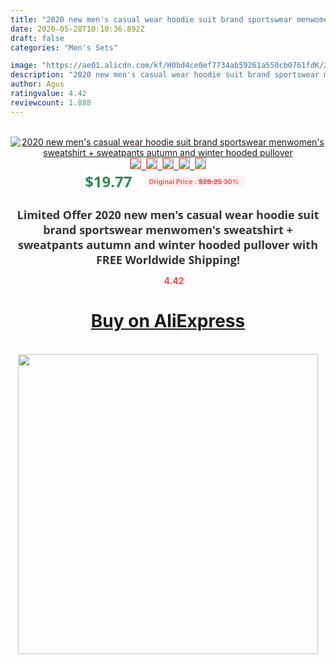 ```yaml
---
title: "2020 new men's casual wear hoodie suit brand sportswear menwomen's sweatshirt + sweatpants autumn and winter hooded pullover"
date: 2020-05-28T10:10:36.892Z
draft: false
categories: "Men's Sets"

image: "https://ae01.alicdn.com/kf/H0bd4ce0ef7734ab59261a550cb0761fdK/2020-new-men-s-casual-wear-hoodie-suit-brand-sportswear-men-women-s-sweatshirt-sweatpants-autumn.jpg"
description: "2020 new men's casual wear hoodie suit brand sportswear menwomen's sweatshirt + sweatpants autumn and winter hooded pullover"
author: Agus
ratingvalue: 4.42
reviewcount: 1.888
---
```

<br>
<div style="text-align: center;">
<a href="https://s.click.aliexpress.com/e/_A4TNXr" target="_blank" rel="nofollow noopener noreferrer"><img alt="2020 new men's casual wear hoodie suit brand sportswear menwomen's sweatshirt + sweatpants autumn and winter hooded pullover" class="magnifier-image" src="https://ae01.alicdn.com/kf/H0bd4ce0ef7734ab59261a550cb0761fdK/2020-new-men-s-casual-wear-hoodie-suit-brand-sportswear-men-women-s-sweatshirt-sweatpants-autumn.jpg_640x640.jpg">
<br>
<img style="border:1px solid salmon" src="https://ae01.alicdn.com/kf/H0bd4ce0ef7734ab59261a550cb0761fdK/2020-new-men-s-casual-wear-hoodie-suit-brand-sportswear-men-women-s-sweatshirt-sweatpants-autumn.jpg_120x120.jpg">&nbsp;&nbsp;<img style="border:1px solid salmon" src="https://ae01.alicdn.com/kf/H84446d844ddd4a16b45652b9a9d5a67er/2020-new-men-s-casual-wear-hoodie-suit-brand-sportswear-men-women-s-sweatshirt-sweatpants-autumn.jpg_120x120.jpg">&nbsp;&nbsp;<img style="border:1px solid salmon" src="https://ae01.alicdn.com/kf/Hc5313bcdd0ab479e8f9f1117b296f974l/2020-new-men-s-casual-wear-hoodie-suit-brand-sportswear-men-women-s-sweatshirt-sweatpants-autumn.jpg_120x120.jpg">&nbsp;&nbsp;<img style="border:1px solid salmon" src="https://ae01.alicdn.com/kf/Ha8aa4fcaecc94bc1bb846171a17260a4f/2020-new-men-s-casual-wear-hoodie-suit-brand-sportswear-men-women-s-sweatshirt-sweatpants-autumn.jpg_120x120.jpg">&nbsp;&nbsp;<img style="border:1px solid salmon" src="https://ae01.alicdn.com/kf/H09544c1142b348908e09512526756620h/2020-new-men-s-casual-wear-hoodie-suit-brand-sportswear-men-women-s-sweatshirt-sweatpants-autumn.jpg_120x120.jpg"></a></div><br0>
<div style="text-align: center;"><span style="background-color: white; border: 0px; box-sizing: border-box; color: seagreen; display: inline-block; font-family: &quot;open sans&quot; , &quot;arial&quot; , &quot;helvetica&quot; , sans-serif , &quot;heiti&quot;; font-size: 24px; font-stretch: inherit; font-weight: 700; line-height: inherit; margin: 0px 10px 0px 0px; padding: 0px; vertical-align: middle;">$19.77 </span>
<span style="background: rgb(255 , 241 , 241); border-radius: 3px; border: 0px; box-sizing: border-box; color: #ff4747; display: inline-block; font-family: inherit; font-size: 12px; font-stretch: inherit; font-style: inherit; font-variant: inherit; font-weight: 600; line-height: inherit; margin: 0px; padding: 2px 5px; transform: scale(0.9); vertical-align: middle;">Original Price : <b style="text-decoration: line-through;">$28.25 </b> 30%&nbsp;&nbsp;</span></div>
<h1 style="color: #333333; display: inline-block; font-family: &quot;open sans&quot; , &quot;arial&quot; , &quot;helvetica&quot; , sans-serif , &quot;heiti&quot;; font-size: 18px; font-stretch: inherit; font-weight: 700; text-align: center;">Limited Offer 2020 new men's casual wear hoodie suit brand sportswear menwomen's sweatshirt + sweatpants autumn and winter hooded pullover with FREE Worldwide Shipping!</h1>
<div style="color: #ff4747; text-align: center;">
<img src="https://4.bp.blogspot.com/-M0ZcTcb-5uY/XleCXlxnR4I/AAAAAAAAAEc/OrjgMkXV1oMQFaCRZj5HQwOCBcu3w1FegCPcBGAYYCw/s1600/star.png" style="height: 15px;">&nbsp;<b>4.42</b></div>
<div class="button_cont" align="center"><a class="buynow_a" href="https://s.click.aliexpress.com/e/_A4TNXr" target="_blank" rel="nofollow noopener noreferrer"><H1>Buy on AliExpress</H1></a></div><br>
<div class="separator" style="clear: both; text-align: center;">
<img src="https://lh3.googleusercontent.com/-pTy5HemUv9M/XlePHvY0dAI/AAAAAAAAAE4/0nX5iRUoIWY8eMW9Dpxeirr157OZliDIgCLcBGAsYHQ/s1600/badge.gif" width="480">
</div>
